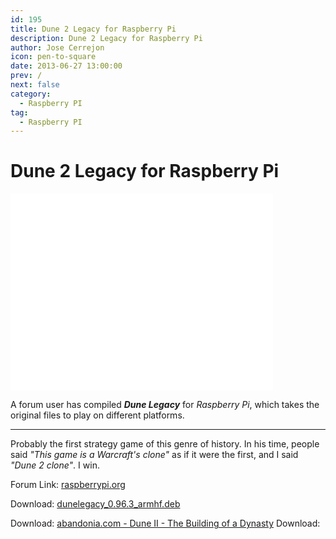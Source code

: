 ```yaml
---
id: 195
title: Dune 2 Legacy for Raspberry Pi
description: Dune 2 Legacy for Raspberry Pi
author: Jose Cerrejon
icon: pen-to-square
date: 2013-06-27 13:00:00
prev: /
next: false
category:
  - Raspberry PI
tag:
  - Raspberry PI
---
```


# Dune 2 Legacy for Raspberry Pi

<iframe width="420" height="315" src="//www.youtube.com/embed/qcogUiz3yFk" frameborder="0" allowfullscreen></iframe>

A forum user has compiled ***Dune Legacy*** for *Raspberry Pi*, which takes the original files to play on different platforms.

- - -
Probably the first strategy game of this genre of history. In his time, people said *"This game is a Warcraft's clone"* as if it were the first, and I said *"Dune 2 clone"*. I win.

Forum Link: [raspberrypi.org](http://www.raspberrypi.org/phpBB3/viewtopic.php?f=78&t=48057)

Download: [dunelegacy_0.96.3_armhf.deb](http://www.pandemonium.be/file.php?name=4CE6FC4D6F4F099949A6F42C9473073C5D0916D81CFFDCDD3CD53C10EE90AFB5)

Download: [abandonia.com -
Dune II - The Building of a Dynasty](http://www.abandonia.com/en/games/36/Dune+II+-+The+Building+of+a+Dynasty.html)
Download: []()